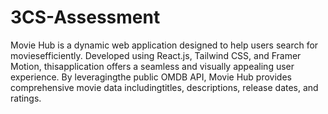 # 3CS-Assessment
Movie Hub is a dynamic web application designed to help users search for moviesefficiently. Developed using React.js, Tailwind CSS, and Framer Motion, thisapplication offers a seamless and visually appealing user experience. By leveragingthe public OMDB API, Movie Hub provides comprehensive movie data includingtitles, descriptions, release dates, and ratings.
